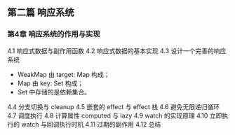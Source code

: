 ## 第二篇 响应系统

### 第4章 响应系统的作用与实现

4.1 响应式数据与副作用函数
4.2 响应式数据的基本实现
4.3 设计一个完善的响应系统

* WeakMap 由 target: Map 构成；
* Map 由 key: Set 构成；
* Set 中存储的是依赖集合。

4.4 分支切换与 cleanup
4.5 嵌套的 effect 与 effect 栈
4.6 避免无限递归循环
4.7 调度执行
4.8 计算属性 computed 与 lazy
4.9 watch 的实现原理
4.10 立即执行的 watch 与回调执行时机
4.11 过期的副作用
4.12 总结